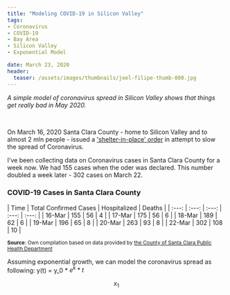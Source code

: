 ```yaml
---
title: "Modeling COVID-19 in Silicon Valley"
tags:
- Coronavirus
- COVID-19
- Bay Area
- Silicon Valley
- Exponential Model

date: March 23, 2020
header:
  teaser: /assets/images/thumbnails/joel-filipe-thumb-800.jpg
---
```


*A simple model of coronavirus spread in Silicon Valley shows that things get really bad in May 2020.*

&nbsp;
&nbsp;

On March 16, 2020 Santa Clara County - home to Silicon Valley and to almost 2 mln people - issued a ['shelter-in-place' order](https://www.sfchronicle.com/bayarea/article/Bay-Area-to-shelter-in-place-What-you-need-15135087.php) in attempt to slow the spread of Coronavirus. 

I've been collecting data on Coronavirus cases in Santa Clara County for a week now. We had 155 cases when the oder was declared. This number doubled a week later - 302 cases on March 22. 


### COVID-19 Cases in Santa Clara County

| Time | Total Confirmed  Cases	| Hospitalized	| Deaths |
| :---: | :---: | :---: | :---: | :---: |
| 16-Mar | 155 | 56	| 4 |
| 17-Mar | 175 | 56	| 6 |
| 18-Mar | 189 | 62 |	6 |
| 19-Mar | 196 | 65 |	8	|
| 20-Mar | 263 | 93 |	8	|
| 22-Mar | 302 | 108 | 10 |

<sup>**Source**: Own compilation based on data provided by [the County of Santa Clara Public Health Department](https://www.sccgov.org/sites/phd/DiseaseInformation/novel-coronavirus/Pages/home.aspx)</sup>

Assuming exponential growth, we can model the coronavirus spread as following:
y(t) = y_0 * $e^k*t$

$$x_1$$